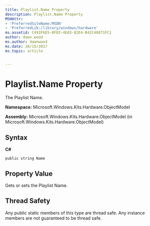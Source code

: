 ```yaml
---
title: Playlist.Name Property
description: Playlist.Name Property
MSHAttr:
- 'PreferredSiteName:MSDN'
- 'PreferredLib:/library/windows/hardware'
ms.assetid: C491F6E5-8F03-4EA3-82E4-B42C40871FC1
author: dawn.wood
ms.author: dawnwood
ms.date: 10/15/2017
ms.topic: article


---
```


# Playlist.Name Property


The Playlist Name.

**Namespace:** Microsoft.Windows.Kits.Hardware.ObjectModel

**Assembly:** Microsoft.Windows.Kits.Hardware.ObjectModel (in Microsoft.Windows.Kits.Hardware.ObjectModel)

## <span id="Syntax"></span><span id="syntax"></span><span id="SYNTAX"></span>Syntax


**C#**

`public string Name`

## <span id="Property_Value"></span><span id="property_value"></span><span id="PROPERTY_VALUE"></span>Property Value


Gets or sets the Playlist Name.

## <span id="Thread_Safety"></span><span id="thread_safety"></span><span id="THREAD_SAFETY"></span>Thread Safety


Any public static members of this type are thread safe. Any instance members are not guaranteed to be thread safe.

 

 






